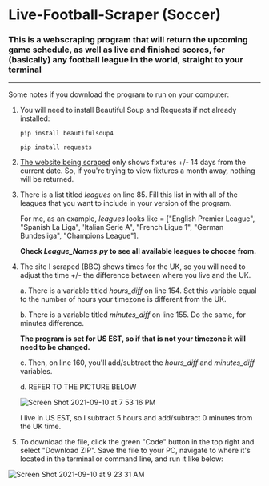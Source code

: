 # Live-Football-Scraper (Soccer)
### This is a webscraping program that will return the upcoming game schedule, as well as live and finished scores, for (basically) any football league in the world, straight to your terminal

---
Some notes if you download the program to run on your computer:

1. You will need to install Beautiful Soup and Requests if not already installed:

    `pip install beautifulsoup4`
    
    `pip install requests`
    
2. [The website being scraped](https://www.bbc.com/sport/football/scores-fixtures) only shows fixtures +/- 14 days from the current date.  So, if you're trying to view fixtures a month away, nothing will be returned. 
    
3. There is a list titled *leagues* on line 85.  Fill this list in with all of the leagues that you want to include in your version of the program.  

    For me, as an example, *leagues* looks like = ["English Premier League", "Spanish La Liga", 'Italian Serie A", "French Ligue 1", "German Bundesliga", "Champions League"].  
    
    **Check *League_Names.py* to see all available leagues to choose from.**
4. The site I scraped (BBC) shows times for the UK, so you will need to adjust the time +/- the difference between where you live and the UK.  

      a. There is a variable titled *hours_diff* on line 154.  Set this variable equal to the number of hours your timezone is different from the UK.
 
      b. There is a variable titled *minutes_diff* on line 155.  Do the same, for minutes difference.
      
      **The program is set for US EST, so if that is not your timezone it will need to be changed.**
      
      c. Then, on line 160, you'll add/subtract the *hours_diff* and *minutes_diff* variables.
      
      d. REFER TO THE PICTURE BELOW
      
      ![Screen Shot 2021-09-10 at 7 53 16 PM](https://user-images.githubusercontent.com/69558085/132928646-3015ece6-0e60-4543-aa92-124c08cc1504.png)


      
      I live in US EST, so I subtract 5 hours and add/subtract 0 minutes from the UK time.
5. To download the file, click the green "Code" button in the top right and select "Download ZIP".  Save the file to your PC, navigate to where it's located in the terminal or command line, and run it like below:

![Screen Shot 2021-09-10 at 9 23 31 AM](https://user-images.githubusercontent.com/69558085/132860335-b353a012-1b9e-45dd-8dd8-091ec6d3275a.png)

